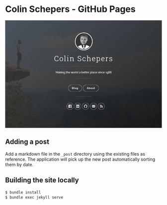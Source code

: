 # Colin Schepers - GitHub Pages

[![Screenshot of the website](/images/screenshot.jpg)](https://colinschepers.github.io/)

## Adding a post

Add a markdown file in the `_post` directory using the existing files as reference. The application will
pick up the new post automatically sorting them by date.

## Building the site locally

```
$ bundle install
$ bundle exec jekyll serve
```